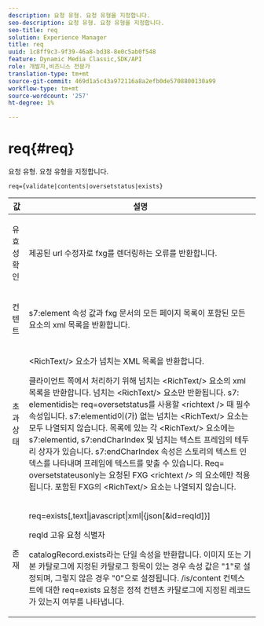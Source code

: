 ```yaml
---
description: 요청 유형. 요청 유형을 지정합니다.
seo-description: 요청 유형. 요청 유형을 지정합니다.
seo-title: req
solution: Experience Manager
title: req
uuid: 1c8ff9c3-9f39-46a8-bd38-8e0c5ab0f548
feature: Dynamic Media Classic,SDK/API
role: 개발자,비즈니스 전문가
translation-type: tm+mt
source-git-commit: 469d1a5c43a972116a8a2efb0de5708800130a99
workflow-type: tm+mt
source-wordcount: '257'
ht-degree: 1%

---
```



# req{#req}

요청 유형. 요청 유형을 지정합니다.

`req={validate|contents|oversetstatus|exists}`

<table id="table_F39239E5244746DB9F253BB0D5E85D54"> 
 <thead> 
  <tr> 
   <th colname="col1" class="entry"> 값 </th> 
   <th colname="col2" class="entry"> 설명 </th> 
  </tr> 
 </thead>
 <tbody> 
  <tr> 
   <td colname="col1"> <p> <span class="codeph"> 유효성 확인</span> </p> </td> 
   <td colname="col2"> <p> 제공된 url 수정자로 fxg를 렌더링하는 오류를 반환합니다. </p> </td> 
  </tr> 
  <tr> 
   <td colname="col1"> <p> <span class="codeph"> 컨텐트</span> </p> </td> 
   <td colname="col2"> <p> <span class="codeph"> s7:element</span> 속성 값과 fxg 문서의 모든 페이지 목록이 포함된 모든 요소의 xml 목록을 반환합니다. </p> </td> 
  </tr> 
  <tr> 
   <td colname="col1"> <p> <span class="codeph"> 초과 상태</span> </p> </td> 
   <td colname="col2"> <p><span class="codeph"> &lt;RichText/&gt;</span> 요소가 넘치는 XML 목록을 반환합니다. </p> <p>클라이언트 쪽에서 처리하기 위해 넘치는 <span class="+ topic/ph pr-d/codeph codeph"> &lt;RichText/&gt;</span> 요소의 xml 목록을 반환합니다. 넘치는 <span class="+ topic/ph pr-d/codeph codeph"> &lt;RichText/&gt;</span> 요소만 반환됩니다. <span class="+ topic/ph pr-d/codeph codeph"> s7:</span> elementidis는 req=oversetstatus를 사용할  <span class="+ topic/ph pr-d/codeph codeph"> &lt;richtext /&gt;</span> 때 필수  <span class="+ topic/ph pr-d/codeph codeph"> 속성입니다</span>. <span class="+ topic/ph pr-d/codeph codeph"> s7:elementid</span>이(가) 없는 넘치는 <span class="+ topic/ph pr-d/codeph codeph"> &lt;RichText/&gt;</span> 요소는 모두 나열되지 않습니다. 목록에 있는 각 <span class="+ topic/ph pr-d/codeph codeph"> &lt;RichText/&gt;</span> 요소에는 <span class="+ topic/ph pr-d/codeph codeph"> s7:elementid</span>, <span class="+ topic/ph pr-d/codeph codeph"> s7:endCharIndex</span> 및 넘치는 텍스트 프레임의 테두리 상자가 있습니다. <span class="+ topic/ph pr-d/codeph codeph"> s7:endCharIndex</span> 속성은 스토리의 텍스트 인덱스를 나타내며 프레임에 텍스트를 맞출 수 있습니다. <span class="+ topic/ph pr-d/codeph codeph"> Req=</span> oversetstateusonly는 요청된 FXG <span class="+ topic/ph pr-d/codeph codeph"> &lt;richtext /&gt;</span> 의 요소에만 적용됩니다. 포함된 FXG의 <span class="+ topic/ph pr-d/codeph codeph"> &lt;RichText/&gt;</span> 요소는 나열되지 않습니다. </p> </td> 
  </tr> 
  <tr> 
   <td colname="col1"> <p> <span class="codeph"> 존재</span> </p> </td> 
   <td colname="col2"> <p> <span class="codeph"> req=exists[,text|javascript|xml|{json[&amp;id=reqId]}]</span> </p> <p>reqId 고유 요청 식별자 </p> <p>catalogRecord.exists라는 단일 속성을 반환합니다. 이미지 또는 기본 카탈로그에 지정된 카탈로그 항목이 있는 경우 속성 값은 "1"로 설정되며, 그렇지 않은 경우 "0"으로 설정됩니다. /is/content 컨텍스트에 대한 req=exists 요청은 정적 컨텐츠 카탈로그에 지정된 레코드가 있는지 여부를 나타냅니다. </p> </td> 
  </tr> 
 </tbody> 
</table>

